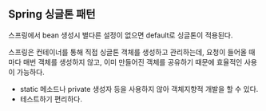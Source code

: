 ## Spring 싱글톤 패턴

스프링에서 bean 생성시 별다른 설정이 없으면 default로 싱글톤이 적용된다.

스프링은 컨테이너를 통해 직접 싱글톤 객체를 생성하고 관리하는데, 요청이 들어올 때마다 매번 객체를 생성하지 않고, 이미 만들어진 객체를 공유하기 때문에 효율적인 사용이 가능하다.

-  static 메소드나 private 생성자 등을 사용하지 않아 객체지향적 개발을 할 수 있다.
-  테스트하기 편리하다.